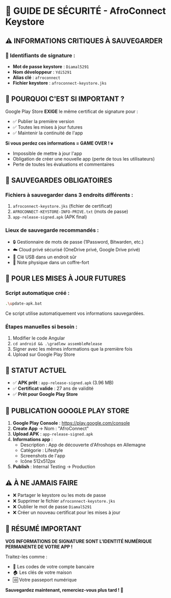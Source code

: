 # 🔐 GUIDE DE SÉCURITÉ - AfroConnect Keystore

## ⚠️ INFORMATIONS CRITIQUES À SAUVEGARDER

### 🔑 Identifiants de signature :
- **Mot de passe keystore** : `Diamal5291`
- **Nom développeur** : `Ydi5291`
- **Alias clé** : `afroconnect`
- **Fichier keystore** : `afroconnect-keystore.jks`

## 🚨 POURQUOI C'EST SI IMPORTANT ?

Google Play Store **EXIGE** le même certificat de signature pour :
- ✅ Publier la première version
- ✅ Toutes les mises à jour futures
- ✅ Maintenir la continuité de l'app

**Si vous perdez ces informations = GAME OVER ! 💀**
- Impossible de mettre à jour l'app
- Obligation de créer une nouvelle app (perte de tous les utilisateurs)
- Perte de toutes les évaluations et commentaires

## 💾 SAUVEGARDES OBLIGATOIRES

### Fichiers à sauvegarder dans 3 endroits différents :
1. `afroconnect-keystore.jks` (fichier de certificat)
2. `AFROCONNECT-KEYSTORE-INFO-PRIVE.txt` (mots de passe)
3. `app-release-signed.apk` (APK final)

### Lieux de sauvegarde recommandés :
- 🔒 Gestionnaire de mots de passe (1Password, Bitwarden, etc.)
- ☁️ Cloud privé sécurisé (OneDrive privé, Google Drive privé)
- 💾 Clé USB dans un endroit sûr
- 📝 Note physique dans un coffre-fort

## 🔄 POUR LES MISES À JOUR FUTURES

### Script automatique créé :
```bash
.\update-apk.bat
```
Ce script utilise automatiquement vos informations sauvegardées.

### Étapes manuelles si besoin :
1. Modifier le code Angular
2. `cd android && .\gradlew assembleRelease`
3. Signer avec les mêmes informations que la première fois
4. Upload sur Google Play Store

## 📱 STATUT ACTUEL

- ✅ **APK prêt** : `app-release-signed.apk` (3.96 MB)
- ✅ **Certificat valide** : 27 ans de validité
- ✅ **Prêt pour Google Play Store**

## 🚀 PUBLICATION GOOGLE PLAY STORE

1. **Google Play Console** : https://play.google.com/console
2. **Create App** → Nom : "AfroConnect"
3. **Upload APK** : `app-release-signed.apk`
4. **Informations app** :
   - Description : App de découverte d'Afroshops en Allemagne
   - Catégorie : Lifestyle
   - Screenshots de l'app
   - Icône 512x512px
5. **Publish** : Internal Testing → Production

## ⚠️ À NE JAMAIS FAIRE

- ❌ Partager le keystore ou les mots de passe
- ❌ Supprimer le fichier `afroconnect-keystore.jks`
- ❌ Oublier le mot de passe `Diamal5291`
- ❌ Créer un nouveau certificat pour les mises à jour

## 🎯 RÉSUMÉ IMPORTANT

**VOS INFORMATIONS DE SIGNATURE SONT L'IDENTITÉ NUMÉRIQUE PERMANENTE DE VOTRE APP !**

Traitez-les comme :
- 🏦 Les codes de votre compte bancaire
- 🏠 Les clés de votre maison
- 🆔 Votre passeport numérique

**Sauvegardez maintenant, remerciez-vous plus tard ! 🙏**